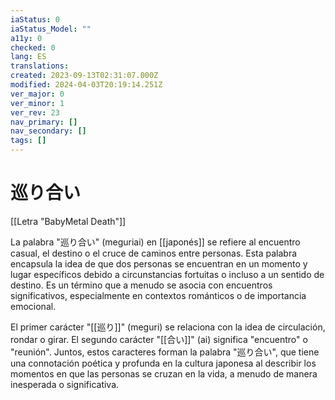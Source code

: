 ```yaml
---
iaStatus: 0
iaStatus_Model: ""
a11y: 0
checked: 0
lang: ES
translations: 
created: 2023-09-13T02:31:07.000Z
modified: 2024-04-03T20:19:14.251Z
ver_major: 0
ver_minor: 1
ver_rev: 23
nav_primary: []
nav_secondary: []
tags: []
---
```

# 巡り合い

[[Letra "BabyMetal Death"]]

La palabra "巡り合い" (meguriai) en [[japonés]] se refiere al encuentro casual, el destino o el cruce de caminos entre personas. Esta palabra encapsula la idea de que dos personas se encuentran en un momento y lugar específicos debido a circunstancias fortuitas o incluso a un sentido de destino. Es un término que a menudo se asocia con encuentros significativos, especialmente en contextos románticos o de importancia emocional.

El primer carácter "[[巡り]]" (meguri) se relaciona con la idea de circulación, rondar o girar. El segundo carácter "[[合い]]" (ai) significa "encuentro" o "reunión". Juntos, estos caracteres forman la palabra "巡り合い", que tiene una connotación poética y profunda en la cultura japonesa al describir los momentos en que las personas se cruzan en la vida, a menudo de manera inesperada o significativa.